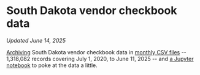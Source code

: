 # South Dakota vendor checkbook data
_Updated June 14, 2025_

[Archiving](get_latest_data.py) South Dakota vendor checkbook data in [monthly CSV files](data) -- 1,318,082 records covering July 1, 2020, to June 11, 2025 -- and [a Jupyter notebook](Analyze%20checkbook%20data.ipynb) to poke at the data a little.
